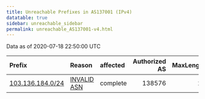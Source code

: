 ```yaml
---
title: Unreachable Prefixes in AS137001 (IPv4)
datatable: true
sidebar: unreachable_sidebar
permalink: unreachable_AS137001-v4.html
---
```


Data as of 2020-07-18 22:50:00 UTC


<div class="datatable-begin"></div>

| Prefix                                                     | Reason                                                                                                   | affected   |   Authorized AS |   MaxLength | Anchor                                       |   unreachable /24s |
|:-----------------------------------------------------------|:---------------------------------------------------------------------------------------------------------|:-----------|----------------:|------------:|:---------------------------------------------|-------------------:|
| [103.136.184.0/24](https://stat.ripe.net/103.136.184.0/24) | [INVALID ASN](https://rpki-validator.ripe.net/announcement-preview?asn=AS137001&prefix=103.136.184.0/24) | complete   |          138576 |          24 | [APNIC](unreachable_APNIC_RPKI_Root-v4.html) |                  1 |

<div class="datatable-end"></div>